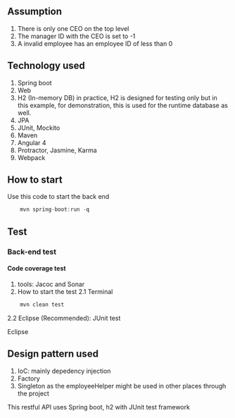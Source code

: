 ## Assumption
1. There is only one CEO on the top level
2. The manager ID with the CEO is set to -1
3. A invalid employee has an employee ID of less than 0

## Technology used
1. Spring boot
2. Web
3. H2 (In-memory DB) in practice, H2 is designed for testing only but in this example, for demonstration, this is used for the runtime database as well.
4. JPA
5. JUnit, Mockito
6. Maven
7. Angular 4
6. Protractor, Jasmine, Karma
8. Webpack

## How to start
Use this code to start the back end
```java
	mvn spring-boot:run -q
```

## Test
### Back-end test
#### Code coverage test
1. tools: Jacoc and Sonar
2. How to start the test 
2.1 Terminal
```java
	mvn clean test
```
2.2 Eclipse (Recommended): JUnit test

Eclipse

## Design pattern used
1. IoC: mainly depedency injection
2. Factory
3. Singleton as the employeeHelper might be used in other places through the project


This restful API uses Spring boot, h2 with JUnit test framework